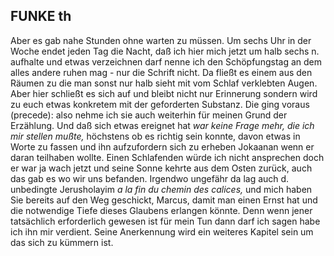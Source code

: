 ## FUNKE th
Aber es gab nahe Stunden ohne warten zu müssen. Um sechs Uhr in der Woche endet jeden Tag die Nacht, daß ich hier mich jetzt um halb sechs n. aufhalte und etwas verzeichnen darf nenne ich den Schöpfungstag an dem alles andere ruhen mag - nur die Schrift nicht. Da fließt es einem aus den Räumen zu die man sonst nur halb sieht mit vom Schlaf verklebten Augen.    
Aber hier schließt es sich auf und bleibt nicht nur Erinnerung sondern wird zu euch etwas konkretem mit der geforderten Substanz. Die ging voraus (precede): also nehme ich sie auch weiterhin für meinen Grund der Erzählung. Und daß sich etwas ereignet hat *war keine Frage mehr, die ich mir stellen mußte,* höchstens ob es richtig sein konnte, davon etwas in Worte zu fassen und ihn aufzufordern sich zu erheben Jokaanan wenn er daran teilhaben wollte. Einen Schlafenden würde ich nicht ansprechen doch er war ja wach jetzt und seine Sonne kehrte aus dem Osten zurück, auch das gab es wo wir uns befanden. Irgendwo ungefähr da lag auch d. unbedingte Jerusholayim *a la fin du chemin des calices,* und mich haben Sie bereits auf den Weg geschickt, Marcus, damit man einen Ernst hat und die notwendige Tiefe dieses Glaubens erlangen könnte. Denn wenn jener tatsächlich erforderlich gewesen ist für mein Tun dann darf ich sagen habe ich ihn mir verdient. Seine Anerkennung wird ein weiteres Kapitel sein um das sich zu kümmern ist.    
